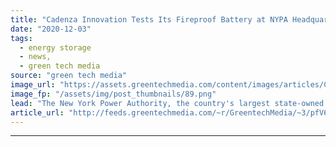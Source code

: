 ```yaml
---
title: "Cadenza Innovation Tests Its Fireproof Battery at NYPA Headquarters"
date: "2020-12-03"
tags: 
  - energy storage
  - news,
  - green tech media
source: "green tech media"
image_url: "https://assets.greentechmedia.com/content/images/articles/Cadenza_NYPA_installation_xl.jpg"
image_fp: "/assets/img/post_thumbnails/89.png"
lead: "The New York Power Authority, the country's largest state-owned electric utility, just installed an unusual battery at its headquarters. The 50-kilowatt/250-kilowatt-hour battery isn't remarkable for its size, but rather for its promise of a design t ..."
article_url: "http://feeds.greentechmedia.com/~r/GreentechMedia/~3/pfV6XlIlNJc/cadenza-innovation-installs-fireproof-battery-at-nypa-headquarters-to-prove-technology"
---
```


---
